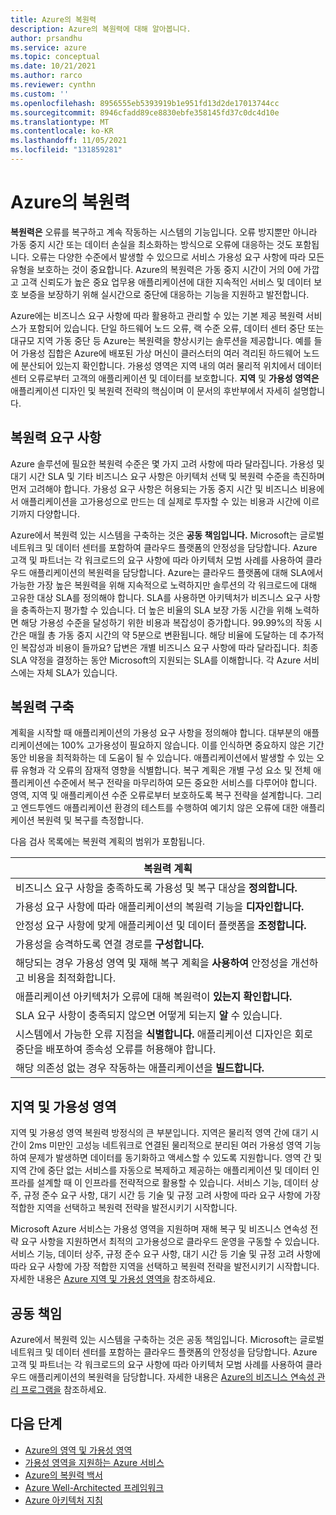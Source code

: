 ```yaml
---
title: Azure의 복원력
description: Azure의 복원력에 대해 알아봅니다.
author: prsandhu
ms.service: azure
ms.topic: conceptual
ms.date: 10/21/2021
ms.author: rarco
ms.reviewer: cynthn
ms.custom: ''
ms.openlocfilehash: 8956555eb5393919b1e951fd13d2de17013744cc
ms.sourcegitcommit: 8946cfadd89ce8830ebfe358145fd37c0dc4d10e
ms.translationtype: MT
ms.contentlocale: ko-KR
ms.lasthandoff: 11/05/2021
ms.locfileid: "131859281"
---
```

# <a name="resiliency-in-azure"></a>Azure의 복원력

**복원력은** 오류를 복구하고 계속 작동하는 시스템의 기능입니다. 오류 방지뿐만 아니라 가동 중지 시간 또는 데이터 손실을 최소화하는 방식으로 오류에 대응하는 것도 포함됩니다. 오류는 다양한 수준에서 발생할 수 있으므로 서비스 가용성 요구 사항에 따라 모든 유형을 보호하는 것이 중요합니다. Azure의 복원력은 가동 중지 시간이 거의 0에 가깝고 고객 신뢰도가 높은 중요 업무용 애플리케이션에 대한 지속적인 서비스 및 데이터 보호 보증을 보장하기 위해 실시간으로 중단에 대응하는 기능을 지원하고 발전합니다.

Azure에는 비즈니스 요구 사항에 따라 활용하고 관리할 수 있는 기본 제공 복원력 서비스가 포함되어 있습니다. 단일 하드웨어 노드 오류, 랙 수준 오류, 데이터 센터 중단 또는 대규모 지역 가동 중단 등 Azure는 복원력을 향상시키는 솔루션을 제공합니다. 예를 들어 가용성 집합은 Azure에 배포된 가상 머신이 클러스터의 여러 격리된 하드웨어 노드에 분산되어 있는지 확인합니다. 가용성 영역은 지역 내의 여러 물리적 위치에서 데이터 센터 오류로부터 고객의 애플리케이션 및 데이터를 보호합니다. **지역** 및 **가용성 영역은** 애플리케이션 디자인 및 복원력 전략의 핵심이며 이 문서의 후반부에서 자세히 설명합니다.

## <a name="resiliency-requirements"></a>복원력 요구 사항

Azure 솔루션에 필요한 복원력 수준은 몇 가지 고려 사항에 따라 달라집니다. 가용성 및 대기 시간 SLA 및 기타 비즈니스 요구 사항은 아키텍처 선택 및 복원력 수준을 촉진하며 먼저 고려해야 합니다. 가용성 요구 사항은 허용되는 가동 중지 시간 및 비즈니스 비용에서 애플리케이션을 고가용성으로 만드는 데 실제로 투자할 수 있는 비용과 시간에 이르기까지 다양합니다.  

Azure에서 복원력 있는 시스템을 구축하는 것은 **공동 책임입니다.** Microsoft는 글로벌 네트워크 및 데이터 센터를 포함하여 클라우드 플랫폼의 안정성을 담당합니다. Azure 고객 및 파트너는 각 워크로드의 요구 사항에 따라 아키텍처 모범 사례를 사용하여 클라우드 애플리케이션의 복원력을 담당합니다. Azure는 클라우드 플랫폼에 대해 SLA에서 가능한 가장 높은 복원력을 위해 지속적으로 노력하지만 솔루션의 각 워크로드에 대해 고유한 대상 SLA를 정의해야 합니다. SLA를 사용하면 아키텍처가 비즈니스 요구 사항을 충족하는지 평가할 수 있습니다. 더 높은 비율의 SLA 보장 가동 시간을 위해 노력하면 해당 가용성 수준을 달성하기 위한 비용과 복잡성이 증가합니다. 99.99%의 작동 시간은 매월 총 가동 중지 시간의 약 5분으로 변환됩니다. 해당 비율에 도달하는 데 추가적인 복잡성과 비용이 들까요? 답변은 개별 비즈니스 요구 사항에 따라 달라집니다. 최종 SLA 약정을 결정하는 동안 Microsoft의 지원되는 SLA를 이해합니다. 각 Azure 서비스에는 자체 SLA가 있습니다. 

## <a name="building-resiliency"></a>복원력 구축

계획을 시작할 때 애플리케이션의 가용성 요구 사항을 정의해야 합니다. 대부분의 애플리케이션에는 100% 고가용성이 필요하지 않습니다. 이를 인식하면 중요하지 않은 기간 동안 비용을 최적화하는 데 도움이 될 수 있습니다. 애플리케이션에서 발생할 수 있는 오류 유형과 각 오류의 잠재적 영향을 식별합니다. 복구 계획은 개별 구성 요소 및 전체 애플리케이션 수준에서 복구 전략을 마무리하여 모든 중요한 서비스를 다루어야 합니다. 영역, 지역 및 애플리케이션 수준 오류로부터 보호하도록 복구 전략을 설계합니다. 그리고 엔드투엔드 애플리케이션 환경의 테스트를 수행하여 예기치 않은 오류에 대한 애플리케이션 복원력 및 복구를 측정합니다.  

다음 검사 목록에는 복원력 계획의 범위가 포함됩니다. 

| **복원력 계획** |
| --- | 
| 비즈니스 요구 사항을 충족하도록 가용성 및 복구 대상을 **정의합니다.** | 
| 가용성 요구 사항에 따라 애플리케이션의 복원력 기능을 **디자인합니다.** |
| 안정성 요구 사항에 맞게 애플리케이션 및 데이터 플랫폼을 **조정합니다.** | 
| 가용성을 승격하도록 연결 경로를 **구성합니다.** | 
| 해당되는 경우 가용성 영역 및 재해 복구 계획을 **사용하여** 안정성을 개선하고 비용을 최적화합니다. |
| 애플리케이션 아키텍처가 오류에 대해 복원력이 **있는지 확인합니다.** | 
| SLA 요구 사항이 충족되지 않으면 어떻게 되는지 **알** 수 있습니다. |
| 시스템에서 가능한 오류 지점을 **식별합니다.** 애플리케이션 디자인은 회로 중단을 배포하여 종속성 오류를 허용해야 합니다. | 
| 해당 의존성 없는 경우 작동하는 애플리케이션을 **빌드합니다.** | 

## <a name="regions-and-availability-zones"></a>지역 및 가용성 영역

지역 및 가용성 영역 복원력 방정식의 큰 부분입니다. 지역은 물리적 영역 간에 대기 시간이 2ms 미만인 고성능 네트워크로 연결된 물리적으로 분리된 여러 가용성 영역 기능하여 문제가 발생하면 데이터를 동기화하고 액세스할 수 있도록 지원합니다. 영역 간 및 지역 간에 중단 없는 서비스를 자동으로 복제하고 제공하는 애플리케이션 및 데이터 인프라를 설계할 때 이 인프라를 전략적으로 활용할 수 있습니다. 서비스 기능, 데이터 상주, 규정 준수 요구 사항, 대기 시간 등 기술 및 규정 고려 사항에 따라 요구 사항에 가장 적합한 지역을 선택하고 복원력 전략을 발전시키기 시작합니다.

Microsoft Azure 서비스는 가용성 영역을 지원하며 재해 복구 및 비즈니스 연속성 전략 요구 사항을 지원하면서 최적의 고가용성으로 클라우드 운영을 구동할 수 있습니다. 서비스 기능, 데이터 상주, 규정 준수 요구 사항, 대기 시간 등 기술 및 규정 고려 사항에 따라 요구 사항에 가장 적합한 지역을 선택하고 복원력 전략을 발전시키기 시작합니다. 자세한 내용은 [Azure 지역 및 가용성 영역을](az-overview.md) 참조하세요.

## <a name="shared-responsibility"></a>공동 책임

Azure에서 복원력 있는 시스템을 구축하는 것은 공동 책임입니다. Microsoft는 글로벌 네트워크 및 데이터 센터를 포함하는 클라우드 플랫폼의 안정성을 담당합니다. Azure 고객 및 파트너는 각 워크로드의 요구 사항에 따라 아키텍처 모범 사례를 사용하여 클라우드 애플리케이션의 복원력을 담당합니다. 자세한 내용은 [Azure의 비즈니스 연속성 관리 프로그램을](business-continuity-management-program.md) 참조하세요. 

## <a name="next-steps"></a>다음 단계

- [Azure의 영역 및 가용성 영역](az-overview.md)
- [가용성 영역을 지원하는 Azure 서비스](az-region.md)
- [Azure의 복원력 백서](https://azure.microsoft.com/mediahandler/files/resourcefiles/resilience-in-azure-whitepaper/Resilience%20in%20Azure.pdf)
- [Azure Well-Architected 프레임워크](https://www.aka.ms/WellArchitected/Framework)
- [Azure 아키텍처 지침](/architecture/high-availability/building-solutions-for-high-availability)
